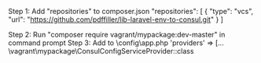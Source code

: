 Step 1: Add "repositories" to composer.json
		"repositories": [
        {
			"type": "vcs",
            "url": "https://github.com/pdffiller/lib-laravel-env-to-consul.git"
        }
    ]

Step 2: Run "composer require vagrant/mypackage:dev-master" in command prompt
Step 3: Add to \config\app.php 'providers' => [... \vagrant\mypackage\ConsulConfigServiceProvider::class